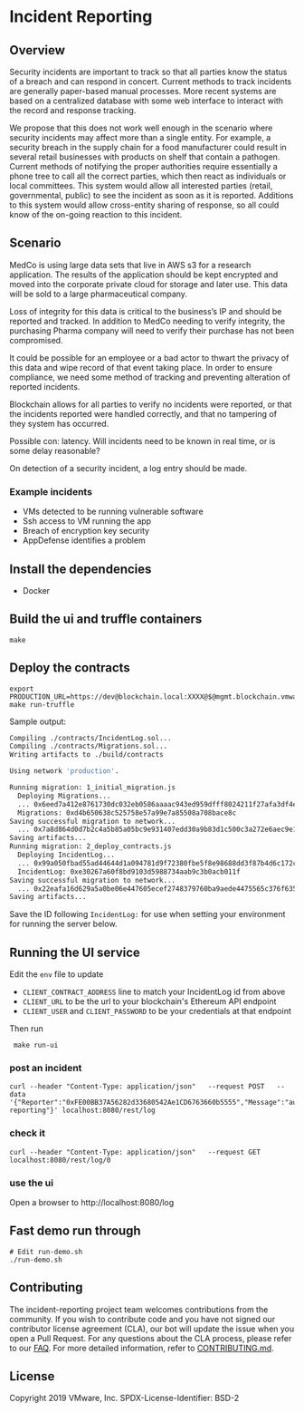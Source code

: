 # Incident Reporting

## Overview

Security incidents are important to track so that all parties know the status of a breach and can respond in concert.
Current methods to track incidents are generally paper-based manual processes.
More recent systems are based on a centralized database with some web interface to interact with the record and response tracking.

We propose that this does not work well enough in the scenario where security incidents may affect more than a single entity.
For example, a security breach in the supply chain for a food manufacturer could result in several retail businesses with products on shelf that contain a pathogen.
Current methods of notifying the proper authorities require essentially a phone tree to call all the correct parties, which then react as individuals or local committees.
This system would allow all interested parties (retail, governmental, public) to see the incident as soon as it is reported.
Additions to this system would allow cross-entity sharing of response, so all could know of the on-going reaction to this incident.

## Scenario

MedCo is using large data sets that live in AWS s3 for a research application.  The results of the application should be kept encrypted and moved into the corporate private cloud for storage and later use.  This data will be sold to a large pharmaceutical company.

Loss of integrity for this data is critical to the business’s IP and should be reported and tracked.  In addition to MedCo needing to verify integrity, the purchasing Pharma company will need to verify their purchase has not been compromised.

It could be possible for an employee or a bad actor to thwart the privacy of this data and wipe record of that event taking place.  In order to ensure compliance, we need some method of tracking and preventing alteration of reported incidents.

Blockchain allows for all parties to verify no incidents were reported, or that the incidents reported were handled correctly, and that no tampering of they system has occurred.

Possible con: latency.  Will incidents need to be known in real time, or is some delay reasonable?

On detection of a security incident, a log entry should be made.

### Example incidents

* VMs detected to be running vulnerable software
* Ssh access to VM running the app
* Breach of encryption key security
* AppDefense identifies a problem

## Install the dependencies

* Docker

## Build the ui and truffle containers

    make

## Deploy the contracts

    export PRODUCTION_URL=https://dev@blockchain.local:XXXX@$@mgmt.blockchain.vmware.com/blockchains/XXXX/api/concord/eth
    make run-truffle

Sample output:

``` bash
Compiling ./contracts/IncidentLog.sol...
Compiling ./contracts/Migrations.sol...
Writing artifacts to ./build/contracts

Using network 'production'.

Running migration: 1_initial_migration.js
  Deploying Migrations...
  ... 0x6eed7a412e8761730dc032eb0586aaaac943ed959dfff8024211f27afa3df4ed
  Migrations: 0xd4b650638c525758e57a99e7a85508a708bace8c
Saving successful migration to network...
  ... 0x7a8d864d0d7b2c4a5b85a05bc9e931407edd30a9b83d1c500c3a272e6aec9e14
Saving artifacts...
Running migration: 2_deploy_contracts.js
  Deploying IncidentLog...
  ... 0x99a050fbad55ad44644d1a094781d9f72380fbe5f8e98688dd3f87b4d6c172c6
  IncidentLog: 0xe30267a60f8bd9103d5988734aab9c3b0acb011f
Saving successful migration to network...
  ... 0x22eafa16d629a5a0be06e447605ecef2748379760ba9aede4475565c376f6357
Saving artifacts...
```

Save the ID following `IncidentLog:` for use when setting your environment for running the server below.

## Running the UI service

Edit the `env` file to update

* `CLIENT_CONTRACT_ADDRESS` line to match your IncidentLog id from above
* `CLIENT_URL` to be the url to your blockchain's Ethereum API endpoint
* `CLIENT_USER` and `CLIENT_PASSWORD` to be your credentials at that endpoint

Then run

     make run-ui

### post an incident

    curl --header "Content-Type: application/json"   --request POST   --data '{"Reporter":"0xFE00BB37A56282d33680542Ae1CD6763660b5555","Message":"automatic reporting"}' localhost:8080/rest/log

### check it

    curl --header "Content-Type: application/json"   --request GET localhost:8080/rest/log/0

### use the ui

Open a browser to http://localhost:8080/log

## Fast demo run through

    # Edit run-demo.sh
    ./run-demo.sh

## Contributing

The incident-reporting project team welcomes contributions from the community. If you wish to contribute code and you have not
signed our contributor license agreement (CLA), our bot will update the issue when you open a Pull Request. For any
questions about the CLA process, please refer to our [FAQ](https://cla.vmware.com/faq). For more detailed information,
refer to [CONTRIBUTING.md](CONTRIBUTING.md).

## License

Copyright 2019 VMware, Inc.
SPDX-License-Identifier: BSD-2